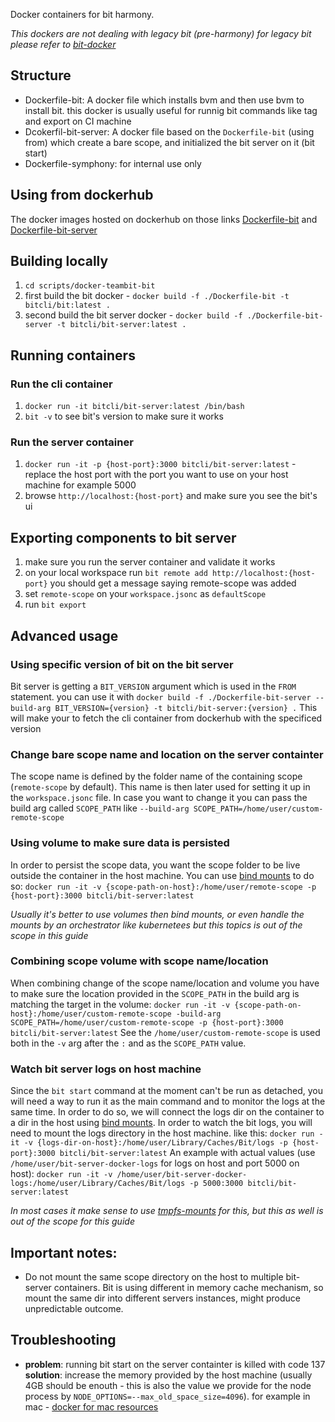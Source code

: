 Docker containers for bit harmony.

_This dockers are not dealing with legacy bit (pre-harmony) for legacy bit please refer to [bit-docker](https://github.com/teambit/bit-docker)_

## Structure

- Dockerfile-bit: A docker file which installs bvm and then use bvm to install bit. this docker is usually useful for runnig bit commands like tag and export on CI machine
- Dcokerfil-bit-server: A docker file based on the `Dockerfile-bit` (using from) which create a bare scope, and initialized the bit server on it (bit start)
- Dockerfile-symphony: for internal use only

## Using from dockerhub

The docker images hosted on dockerhub on those links [Dockerfile-bit](https://hub.docker.com/repository/docker/bitcli/bit) and [Dockerfile-bit-server](https://hub.docker.com/repository/docker/bitcli/bit-server)

## Building locally

1. `cd scripts/docker-teambit-bit`
1. first build the bit docker - `docker build -f ./Dockerfile-bit -t bitcli/bit:latest .`
1. second build the bit server docker - `docker build -f ./Dockerfile-bit-server -t bitcli/bit-server:latest .`

## Running containers

### Run the cli container

1. `docker run -it bitcli/bit-server:latest /bin/bash`
1. `bit -v` to see bit's version to make sure it works

### Run the server container

1. `docker run -it -p {host-port}:3000 bitcli/bit-server:latest` - replace the host port with the port you want to use on your host machine for example 5000
1. browse `http://localhost:{host-port}` and make sure you see the bit's ui

## Exporting components to bit server

1. make sure you run the server container and validate it works
1. on your local workspace run `bit remote add http://localhost:{host-port}` you should get a message saying remote-scope was added
1. set `remote-scope` on your `workspace.jsonc` as `defaultScope`
1. run `bit export`

## Advanced usage

### Using specific version of bit on the bit server

Bit server is getting a `BIT_VERSION` argument which is used in the `FROM` statement. you can use it with `docker build -f ./Dockerfile-bit-server --build-arg BIT_VERSION={version} -t bitcli/bit-server:{version} .`
This will make your to fetch the cli container from dockerhub with the specificed version

### Change bare scope name and location on the server containter

The scope name is defined by the folder name of the containing scope (`remote-scope` by default).
This name is then later used for setting it up in the `workspace.jsonc` file.
In case you want to change it you can pass the build arg called `SCOPE_PATH` like `--build-arg SCOPE_PATH=/home/user/custom-remote-scope`

### Using volume to make sure data is persisted

In order to persist the scope data, you want the scope folder to be live outside the container in the host machine.
You can use [bind mounts](https://docs.docker.com/storage/bind-mounts/) to do so:
`docker run -it -v {scope-path-on-host}:/home/user/remote-scope -p {host-port}:3000 bitcli/bit-server:latest`

_Usually it's better to use volumes then bind mounts, or even handle the mounts by an orchestrator like kubernetees but this topics is out of the scope in this guide_

### Combining scope volume with scope name/location

When combining change of the scope name/location and volume you have to make sure the location provided in the `SCOPE_PATH` in the build arg is matching the target in the volume:
`docker run -it -v {scope-path-on-host}:/home/user/custom-remote-scope -build-arg SCOPE_PATH=/home/user/custom-remote-scope -p {host-port}:3000 bitcli/bit-server:latest`
See the `/home/user/custom-remote-scope` is used both in the `-v` arg after the `:` and as the `SCOPE_PATH` value.

### Watch bit server logs on host machine

Since the `bit start` command at the moment can't be run as detached, you will need a way to run it as the main command and to monitor the logs at the same time.
In order to do so, we will connect the logs dir on the container to a dir in the host using [bind mounts](https://docs.docker.com/storage/bind-mounts/).
In order to watch the bit logs, you will need to mount the logs directory in the host machine. like this:
`docker run -it -v {logs-dir-on-host}:/home/user/Library/Caches/Bit/logs -p {host-port}:3000 bitcli/bit-server:latest`
An example with actual values (use `/home/user/bit-server-docker-logs` for logs on host and port 5000 on host):
`docker run -it -v /home/user/bit-server-docker-logs:/home/user/Library/Caches/Bit/logs -p 5000:3000 bitcli/bit-server:latest`

_In most cases it make sense to use [tmpfs-mounts](https://docs.docker.com/storage/tmpfs/) for this, but this as well is out of the scope for this guide_

## Important notes:

- Do not mount the same scope directory on the host to multiple bit-server containers.
  Bit is using different in memory cache mechanism, so mount the same dir into different servers instances, might produce unpredictable outcome.

## Troubleshooting

- **problem**: running bit start on the server containter is killed with code 137
  **solution**: increase the memory provided by the host machine (usually 4GB should be enouth - this is also the value we provide for the node process by `NODE_OPTIONS=--max_old_space_size=4096`). for example in mac - [docker for mac resources](https://docs.docker.com/docker-for-mac/#resources)
